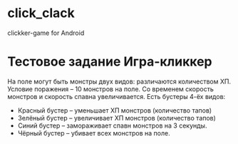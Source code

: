# click_clack
clickker-game for Android
<h1>Тестовое задание Игра-кликкер</h1>

На поле могут быть монстры двух видов: различаются количеством ХП. Условие поражения – 10 монстров на поле. Со временем скорость монстров и скорость спавна увеличивается.
Есть бустеры 4-ёх видов:
- Красный бустер – уменьшает ХП монстров (количество тапов)
- Зелёный бустер – увеличивает ХП монстров (количество тапов)
- Синий бустер – замораживает спавн монстров на 3 секунды.
- Чёрный бустер – убивает всех монстров на поле.
